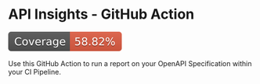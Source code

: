 # API Insights - GitHub Action

![Coverage](./badges/coverage.svg)

Use this GitHub Action to run a report on your OpenAPI Specification within your CI Pipeline.
